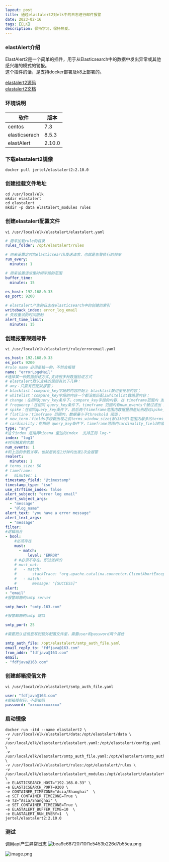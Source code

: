 ```yaml
---
layout: post
title: 通过elastalert2对elk中的日志进行邮件报警
date: 2023-02-16
tags: [ELK]
description: 保持学习，保持热爱。
---
```


### elastAlert介绍
ElastAlert2是一个简单的插件，用于从Elasticsearch中的数据中发出异常或其他感兴趣的模式的警报。  
这个插件的话，是支持docker部署及k8上部署的。

[elastalert2源码](https://github.com/jertel/elastalert2) \
[elastalert2文档](https://elastalert2.readthedocs.io/en/latest/)
### 环境说明

| 软件 | 版本 |
| --- | --- |
| centos | 7.3 |
| elasticserach | 8.5.3 |
| elastAlert | 2.10.0 |


### 下载elastalert2镜像
```docker
docker pull jertel/elastalert2:2.10.0
```
### 创建挂载文件地址
```shell
cd /usr/local/elk
mkdir elastalert
cd elastalert
mkdir -p data elastalert_modules rules
```
### 创建elastalert配置文件
```shell
vi /usr/local/elk/elastalert/elastalert.yaml
```

```yaml
# 用来加载rule的目录
rules_folder: /opt/elastalert/rules

# 用来设置定时向elasticsearch发送请求，也就是告警执行的频率
run_every:
  minutes: 1

# 用来设置请求里时间字段的范围
buffer_time:
  minutes: 15

es_host: 192.168.0.33
es_port: 9200

# elastalert产生的日志在elasticsearch中的创建的索引
writeback_index: error_log_email
# 失败重试的时间限制
alert_time_limit:
  minutes: 15
```

### 创建报警规则邮件
```shell
vi /usr/local/elk/elastalert/rule/erroremail.yaml
```

```yaml
es_host: 192.168.0.33
es_port: 9200
#rule name 必须是独一的，不然会报错
name: "errorLogeMail"
#选择某一种数据验证方式,支持很多种数据验证方式
# elastalert默认支持的规则有以下几种：
# any：只要有匹配就报警；
# blacklist：compare_key字段的内容匹配上 blacklist数组里任意内容；
# whitelist：compare_key字段的内容一个都没能匹配上whitelist数组里内容；
# change：在相同query_key条件下，compare_key字段的内容，在 timeframe范围内 发送变化；
# frequency：在相同 query_key条件下，timeframe 范围内有num_events个被过滤出 来的异常；我的实验就是参考了这个规则配置的
# spike：在相同query_key条件下，前后两个timeframe范围内数据量相差比例超过spike_height。其中可以通过spike_type设置具体涨跌方向是- up,down,both 。还可以通过threshold_ref设置要求上一个周期数据量的下限，threshold_cur设置要求当前周期数据量的下限，如果数据量不到下限，也不触发；
# flatline：timeframe 范围内，数据量小于threshold 阈值；
# new_term：fields字段新出现之前terms_window_size(默认30天)范围内最多的terms_size (默认50)个结果以外的数据；
# cardinality：在相同 query_key条件下，timeframe范围内cardinality_field的值超过 max_cardinality 或者低于min_cardinality
type: "any"
#这个index 是指再kibana 里边的index  支持正则 log-*
index: "log1"
#时间触发的次数
num_events: 1
#和上边的参数关联，也就是说在1分钟内出发1次会报警
realert:
  minutes: 1
# terms_size: 50
# timeframe:
#   minutes: 1
timestamp_field: "@timestamp"
timestamp_type: "iso"
use_strftime_index: false
alert_subject: "error log email"
alert_subject_args:
  - "message"
  - "@log_name"
alert_text: "you have a error message"
alert_text_args:
  - "message"
filter:
#逻辑组合
- bool:
    #必须存在
    must:
      - match:
          level: "ERROR"
    # #必须不存在，即过滤掉的
    # must_not:
    #   - match:
    #       stackTrace: "org.apache.catalina.connector.ClientAbortException: java.io.IOException: Broken pipe"
    #   - match:    
    #       message: "[SUCCESS]"
alert:
- "email"
#报警邮箱的smtp server

smtp_host: "smtp.163.com"

#报警邮箱的smtp 端口

smtp_port: 25

#需要把认证信息写到额外配置文件里，需要user和password两个属性

smtp_auth_file: /opt/elastalert/smtp_auth_file.yaml
email_reply_to: "fdfjava@163.com"
from_addr: "fdfjava@163.com"
email:
- "fdfjava@163.com"
```

### 创建邮箱授信文件
```shell
vi /usr/local/elk/elastalert/smtp_auth_file.yaml
```

```yaml
user: "fdfjava@163.com"
#邮箱授权码，不是密码
password: "xxxxxxxxxxxxx"
```

### 启动镜像
```
docker run -itd --name elastalert2 \
-v /usr/local/elk/elastalert/data:/opt/elastalert/data \
-v /usr/local/elk/elastalert/elastalert.yaml:/opt/elastalert/config.yaml \
-v /usr/local/elk/elastalert/smtp_auth_file.yaml:/opt/elastalert/smtp_auth_file.yaml \
-v /usr/local/elk/elastalert/rules:/opt/elastalert/rules \
-v /usr/local/elk/elastalert/elastalert_modules:/opt/elastalert/elastalert_modules  \
-e ELASTICSEARCH_HOST="192.168.0.33" \
-e ELASTICSEARCH_PORT=9200 \
-e CONTAINER_TIMEZONE="Asia/Shanghai"  \
-e SET_CONTAINER_TIMEZONE=True \
-e TZ="Asia/Shanghai" \
-e SET_CONTAINER_TIMEZONE=True \
-e ELASTALERT_BUFFER_TIME=10  \
-e ELASTALERT_RUN_EVERY=1  \
jertel/elastalert2:2.10.0
```
### 测试
调用api产生异常日志
![bea9c68720710f1e5453b226d7b55ea.png](https://p6-juejin.byteimg.com/tos-cn-i-k3u1fbpfcp/689597de4e624882811194efba3ec407~tplv-k3u1fbpfcp-watermark.image?)


![image.png](https://p9-juejin.byteimg.com/tos-cn-i-k3u1fbpfcp/2d298833a8fc4ecc8b30814fd2445df1~tplv-k3u1fbpfcp-watermark.image?)